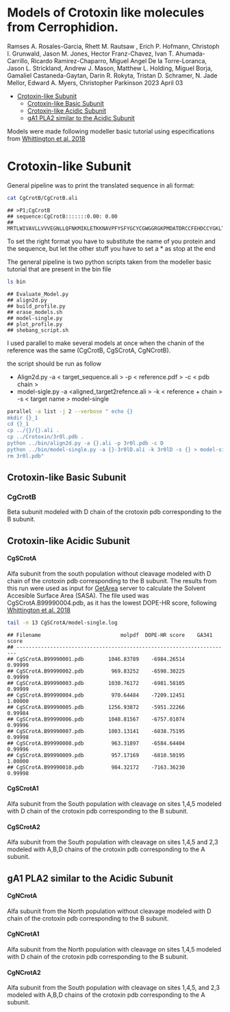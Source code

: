 Models of Crotoxin like molecules from Cerrophidion.
================
Ramses A. Rosales-Garcia, Rhett M. Rautsaw , Erich P. Hofmann, Christoph
I. Grunwald, Jason M. Jones, Hector Franz-Chavez, Ivan T.
Ahumada-Carrillo, Ricardo Ramirez-Chaparro, Miguel Angel De la
Torre-Loranca, Jason L. Strickland, Andrew J. Mason, Matthew L. Holding,
Miguel Borja, Gamaliel Castaneda-Gaytan, Darin R. Rokyta, Tristan D.
Schramer, N. Jade Mellor, Edward A. Myers, Christopher Parkinson
2023 April 03

- <a href="#crotoxin-like-subunit"
  id="toc-crotoxin-like-subunit">Crotoxin-like Subunit</a>
  - <a href="#crotoxin-like-basic-subunit"
    id="toc-crotoxin-like-basic-subunit">Crotoxin-like Basic Subunit</a>
  - <a href="#crotoxin-like-acidic-subunit"
    id="toc-crotoxin-like-acidic-subunit">Crotoxin-like Acidic Subunit</a>
  - <a href="#ga1-pla2-similar-to-the-acidic-subunit"
    id="toc-ga1-pla2-similar-to-the-acidic-subunit">gA1 PLA2 similar to the
    Acidic Subunit</a>

Models were made following modeller basic tutorial using especifications
from [Whittington et
al. $2018$](https://academic.oup.com/mbe/article/35/4/887/4797214)

# Crotoxin-like Subunit

General pipeline was to print the translated sequence in ali format:

``` bash
cat CgCrotB/CgCrotB.ali
```

    ## >P1;CgCrotB
    ## sequence:CgCrotB:::::::0.00: 0.00
    ## MRTLWIVAVLLVVVEGNLLQFNKMIKLETKKNAVPFYSFYGCYCGWGGRGKPMDATDRCCFEHDCCYGKLTKCNTKSDIYSYSWKSGFIMCGKGSWCEEHICECDRIAAACLRRSLSTYKYGYMFYLDSYCKGPSEKC*

To set the right format you have to substitute the name of you protein
and the sequence, but let the other stuff you have to set a \* as stop
at the end

The general pipeline is two python scripts taken from the modeller basic
tutorial that are present in the bin file

``` bash
ls bin
```

    ## Evaluate_Model.py
    ## align2d.py
    ## build_profile.py
    ## erase_models.sh
    ## model-single.py
    ## plot_profile.py
    ## shebang_script.sh

I used parallel to make several models at once when the chanin of the
reference was the same (CgCrotB, CgSCrotA, CgNCrotB).

the script should be run as follow

- Align2d.py -a \< target_sequence.ali \> -p \< reference.pdf \> -c \<
  pdb chain \>
- model-sigle.py -a \<aligned_target2refence.ali \> -k \< reference +
  chain \> -s \< target name \> model-single

``` bash
parallel -a list -j 2 --verbose " echo {}
mkdir {}_1
cd {}_1
cp ../{}/{}.ali .
cp ../Crotoxin/3r0l.pdb .
python ../bin/align2d.py -a {}.ali -p 3r0l.pdb -c D
python ../bin/model-single.py -a {}-3r0lD.ali -k 3r0lD -s {} > model-single.log
rm 3r0l.pdb"
```

## Crotoxin-like Basic Subunit

### CgCrotB

Beta subunit modeled with D chain of the crotoxin pdb corresponding to
the B subunit.

## Crotoxin-like Acidic Subunit

#### CgSCrotA

Alfa subunit from the south population without cleavage modeled with D
chain of the crotoxin pdb corresponding to the B subunit. The results
from this run were used as input for
[GetArea](https://curie.utmb.edu/getarea.html) server to calculate the
Solvent Accesible Surface Area (SASA). The file used was
CgSCrotA.B99990004.pdb, as it has the lowest DOPE-HR score, following
[Whittington et
al. $2018$](https://academic.oup.com/mbe/article/35/4/887/4797214)

``` bash
tail -n 13 CgSCrotA/model-single.log
```

    ## Filename                          molpdf  DOPE-HR score    GA341 score
    ## ----------------------------------------------------------------------
    ## CgSCrotA.B99990001.pdb        1046.83789    -6984.26514        0.99999
    ## CgSCrotA.B99990002.pdb         969.83252    -6598.30225        0.99999
    ## CgSCrotA.B99990003.pdb        1030.76172    -6981.58105        0.99999
    ## CgSCrotA.B99990004.pdb         970.64484    -7209.12451        1.00000
    ## CgSCrotA.B99990005.pdb        1256.93872    -5951.22266        0.99984
    ## CgSCrotA.B99990006.pdb        1048.81567    -6757.01074        0.99996
    ## CgSCrotA.B99990007.pdb        1003.13141    -6838.75195        0.99998
    ## CgSCrotA.B99990008.pdb         963.31897    -6584.64404        0.99996
    ## CgSCrotA.B99990009.pdb         957.17169    -6810.50195        1.00000
    ## CgSCrotA.B99990010.pdb         984.32172    -7163.36230        0.99998

#### CgSCrotA1

Alfa subunit from the South population with cleavage on sites 1,4,5
modeled with D chain of the crotoxin pdb corresponding to the B subunit.

#### CgSCrotA2

Alfa subunit from the South population with cleavage on sites 1,4,5 and
2,3 modeled with A,B,D chains of the crotoxin pdb corresponding to the A
subunit.

## gA1 PLA2 similar to the Acidic Subunit

#### CgNCrotA

Alfa subunit from the North population without cleavage modeled with D
chain of the crotoxin pdb corresponding to the B subunit.

#### CgNCrotA1

Alfa subunit from the North population with cleavage on sites 1,4,5
modeled with D chain of the crotoxin pdb corresponding to the B subunit.

#### CgNCrotA2

Alfa subunit from the South population with cleavage on sites 1,4,5, and
2,3 modeled with A,B,D chains of the crotoxin pdb corresponding to the A
subunit.
